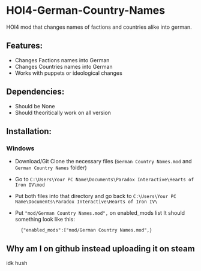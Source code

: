 # HOI4-German-Country-Names
HOI4 mod that changes names of factions and countries alike into german.

## Features:
- Changes Factions names into German
- Changes Countries names into German
- Works with puppets or ideological changes

## Dependencies:
- Should be None
- Should theoritically work on all version

## Installation:
### Windows
- Download/Git Clone the necessary files (`German Country Names.mod` and `German Country Names` folder)
- Go to `C:\Users\Your PC Name\Documents\Paradox Interactive\Hearts of Iron IV\mod`
- Put both files into that directory and go back to `C:\Users\Your PC Name\Documents\Paradox Interactive\Hearts of Iron IV\`
- Put `"mod/German Country Names.mod",` on enabled_mods list It should something look like this:
  
        {"enabled_mods":["mod/German Country Names.mod",}

## Why am I on github instead uploading it on steam
idk hush
